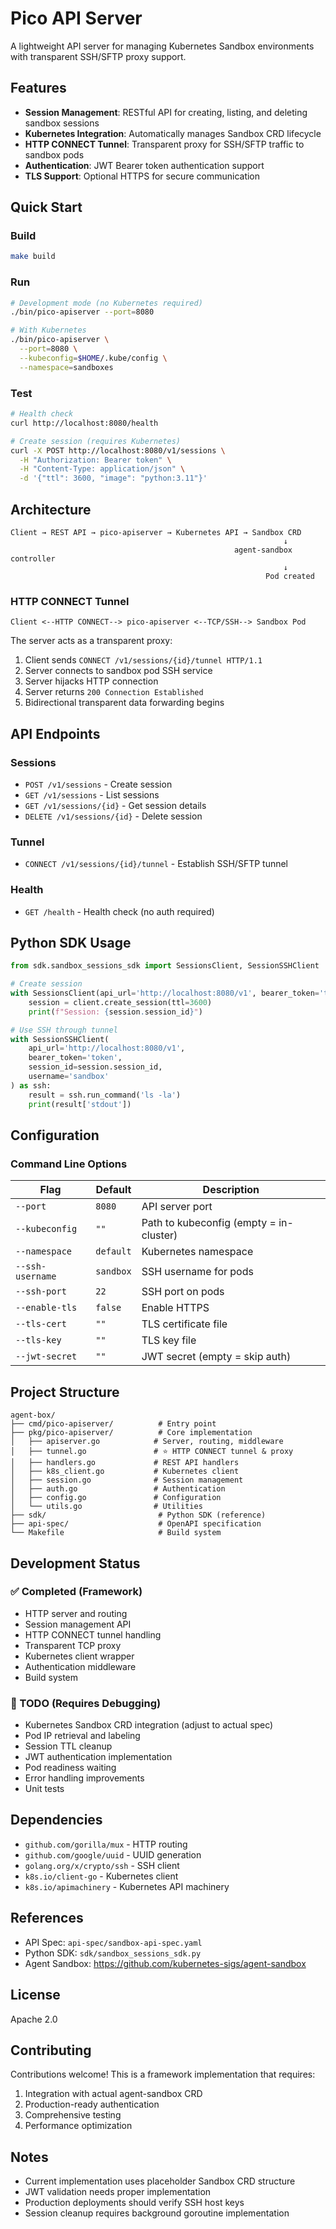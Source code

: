 # Pico API Server

A lightweight API server for managing Kubernetes Sandbox environments with transparent SSH/SFTP proxy support.

## Features

- **Session Management**: RESTful API for creating, listing, and deleting sandbox sessions
- **Kubernetes Integration**: Automatically manages Sandbox CRD lifecycle
- **HTTP CONNECT Tunnel**: Transparent proxy for SSH/SFTP traffic to sandbox pods
- **Authentication**: JWT Bearer token authentication support
- **TLS Support**: Optional HTTPS for secure communication

## Quick Start

### Build

```bash
make build
```

### Run

```bash
# Development mode (no Kubernetes required)
./bin/pico-apiserver --port=8080

# With Kubernetes
./bin/pico-apiserver \
  --port=8080 \
  --kubeconfig=$HOME/.kube/config \
  --namespace=sandboxes
```

### Test

```bash
# Health check
curl http://localhost:8080/health

# Create session (requires Kubernetes)
curl -X POST http://localhost:8080/v1/sessions \
  -H "Authorization: Bearer token" \
  -H "Content-Type: application/json" \
  -d '{"ttl": 3600, "image": "python:3.11"}'
```

## Architecture

```
Client → REST API → pico-apiserver → Kubernetes API → Sandbox CRD
                                                             ↓
                                                  agent-sandbox controller
                                                             ↓
                                                         Pod created
```

### HTTP CONNECT Tunnel

```
Client <--HTTP CONNECT--> pico-apiserver <--TCP/SSH--> Sandbox Pod
```

The server acts as a transparent proxy:
1. Client sends `CONNECT /v1/sessions/{id}/tunnel HTTP/1.1`
2. Server connects to sandbox pod SSH service
3. Server hijacks HTTP connection
4. Server returns `200 Connection Established`
5. Bidirectional transparent data forwarding begins

## API Endpoints

### Sessions

- `POST /v1/sessions` - Create session
- `GET /v1/sessions` - List sessions
- `GET /v1/sessions/{id}` - Get session details
- `DELETE /v1/sessions/{id}` - Delete session

### Tunnel

- `CONNECT /v1/sessions/{id}/tunnel` - Establish SSH/SFTP tunnel

### Health

- `GET /health` - Health check (no auth required)

## Python SDK Usage

```python
from sdk.sandbox_sessions_sdk import SessionsClient, SessionSSHClient

# Create session
with SessionsClient(api_url='http://localhost:8080/v1', bearer_token='token') as client:
    session = client.create_session(ttl=3600)
    print(f"Session: {session.session_id}")

# Use SSH through tunnel
with SessionSSHClient(
    api_url='http://localhost:8080/v1',
    bearer_token='token',
    session_id=session.session_id,
    username='sandbox'
) as ssh:
    result = ssh.run_command('ls -la')
    print(result['stdout'])
```

## Configuration

### Command Line Options

| Flag             | Default   | Description                             |
| ---------------- | --------- | --------------------------------------- |
| `--port`         | `8080`    | API server port                         |
| `--kubeconfig`   | `""`      | Path to kubeconfig (empty = in-cluster) |
| `--namespace`    | `default` | Kubernetes namespace                    |
| `--ssh-username` | `sandbox` | SSH username for pods                   |
| `--ssh-port`     | `22`      | SSH port on pods                        |
| `--enable-tls`   | `false`   | Enable HTTPS                            |
| `--tls-cert`     | `""`      | TLS certificate file                    |
| `--tls-key`      | `""`      | TLS key file                            |
| `--jwt-secret`   | `""`      | JWT secret (empty = skip auth)          |

## Project Structure

```
agent-box/
├── cmd/pico-apiserver/          # Entry point
├── pkg/pico-apiserver/          # Core implementation
│   ├── apiserver.go            # Server, routing, middleware
│   ├── tunnel.go               # ⭐ HTTP CONNECT tunnel & proxy
│   ├── handlers.go             # REST API handlers
│   ├── k8s_client.go           # Kubernetes client
│   ├── session.go              # Session management
│   ├── auth.go                 # Authentication
│   ├── config.go               # Configuration
│   └── utils.go                # Utilities
├── sdk/                         # Python SDK (reference)
├── api-spec/                    # OpenAPI specification
└── Makefile                     # Build system
```

## Development Status

### ✅ Completed (Framework)

- HTTP server and routing
- Session management API
- HTTP CONNECT tunnel handling
- Transparent TCP proxy
- Kubernetes client wrapper
- Authentication middleware
- Build system

### 🚧 TODO (Requires Debugging)

- Kubernetes Sandbox CRD integration (adjust to actual spec)
- Pod IP retrieval and labeling
- Session TTL cleanup
- JWT authentication implementation
- Pod readiness waiting
- Error handling improvements
- Unit tests

## Dependencies

- `github.com/gorilla/mux` - HTTP routing
- `github.com/google/uuid` - UUID generation
- `golang.org/x/crypto/ssh` - SSH client
- `k8s.io/client-go` - Kubernetes client
- `k8s.io/apimachinery` - Kubernetes API machinery

## References

- API Spec: `api-spec/sandbox-api-spec.yaml`
- Python SDK: `sdk/sandbox_sessions_sdk.py`
- Agent Sandbox: https://github.com/kubernetes-sigs/agent-sandbox

## License

Apache 2.0

## Contributing

Contributions welcome! This is a framework implementation that requires:
1. Integration with actual agent-sandbox CRD
2. Production-ready authentication
3. Comprehensive testing
4. Performance optimization

## Notes

- Current implementation uses placeholder Sandbox CRD structure
- JWT validation needs proper implementation
- Production deployments should verify SSH host keys
- Session cleanup requires background goroutine implementation

